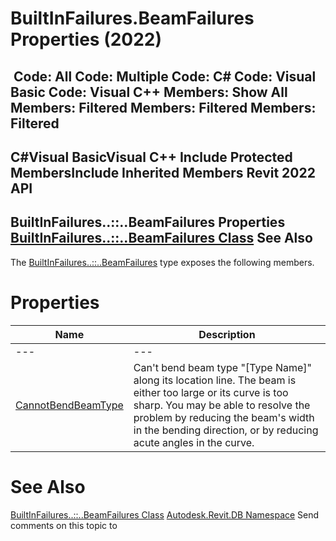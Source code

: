 # BuiltInFailures.BeamFailures Properties (2022)

﻿
 Code: All Code: Multiple Code: C# Code: Visual Basic Code: Visual C++  Members: Show All Members: Filtered Members: Filtered Members: Filtered   
---  
C#Visual BasicVisual C++
Include Protected MembersInclude Inherited Members
Revit 2022 API  
---  
BuiltInFailures..::..BeamFailures Properties  
[BuiltInFailures..::..BeamFailures Class](f115c91a-0993-ab9d-f651-10532257dc5f.md "BuiltInFailures.BeamFailures Class") See Also  
---  
The [BuiltInFailures..::..BeamFailures](f115c91a-0993-ab9d-f651-10532257dc5f.md "BuiltInFailures.BeamFailures Class") type exposes the following members.
# Properties
| Name | Description |
| --- | --- |
| --- | --- | --- |
| [CannotBendBeamType](a74af6c0-e194-b4aa-e191-58490f6de5d8.md "CannotBendBeamType Property") | Can't bend beam type "[Type Name]" along its location line. The beam is either too large or its curve is too sharp. You may be able to resolve the problem by reducing the beam's width in the bending direction, or by reducing acute angles in the curve. |

# See Also
[BuiltInFailures..::..BeamFailures Class](f115c91a-0993-ab9d-f651-10532257dc5f.md "BuiltInFailures.BeamFailures Class")
[Autodesk.Revit.DB Namespace](87546ba7-461b-c646-cbb1-2cb8f5bff8b2.md "Autodesk.Revit.DB Namespace")
Send comments on this topic to 
